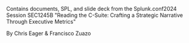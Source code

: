 Contains documents, SPL, and slide deck from the Splunk.conf2024 Session SEC1245B "Reading the C-Suite: Crafting a Strategic Narrative Through Executive Metrics"

By Chris Eager & Francisco Zuazo
